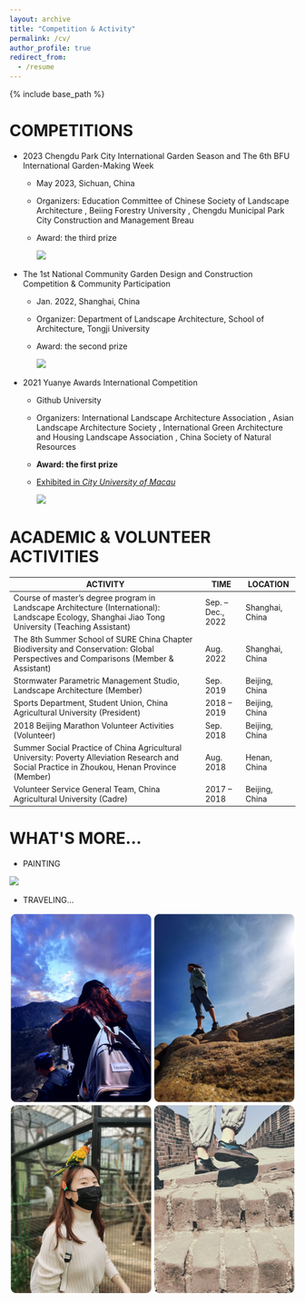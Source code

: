 ```yaml
---
layout: archive
title: "Competition & Activity"
permalink: /cv/
author_profile: true
redirect_from:
  - /resume
---
```


{% include base_path %}

COMPETITIONS
======
* 2023 Chengdu Park City International Garden Season and The 6th BFU International Garden-Making Week
  * May 2023, Sichuan, China
  * Organizers: Education Committee of Chinese Society of Landscape Architecture , Beiing Forestry University , Chengdu Municipal Park City Construction and Management Breau
  * Award: the third prize
 
    
    <img src='/images/1.png'>
    

* The 1st National Community Garden Design and Construction Competition & Community Participation
  * Jan. 2022, Shanghai, China
  * Organizer: Department of Landscape Architecture, School of Architecture, Tongji University
  * Award: the second prize
 
   
    <img src='/images/3.png'>


* 2021 Yuanye Awards International Competition
  * Github University
  * Organizers: International Landscape Architecture Association , Asian Landscape Architecture Society , International Green Architecture and Housing Landscape Association , China Society of Natural Resources
  * **Award: the first prize**
  * [Exhibited in _City University of Macau_ ](https://mp.weixin.qq.com/s/S725kn_aBIgHfkr8M_gxeA)
 
    
    <img src='/images/2.png'>



  

ACADEMIC & VOLUNTEER ACTIVITIES
======


| ACTIVITY                                                                                                                                             | TIME                  |  LOCATION       |
| ---------------------------------------------------------------------------------------------------------------------------------------------------- | --------------------- | --------------- |
| Course of master’s degree program in Landscape Architecture (International): Landscape Ecology, Shanghai Jiao Tong University (Teaching Assistant)   | Sep. – Dec., 2022     | Shanghai, China |
| The 8th Summer School of SURE China Chapter Biodiversity and Conservation: Global Perspectives and Comparisons (Member & Assistant)                  | Aug. 2022             | Shanghai, China |
| Stormwater Parametric Management Studio, Landscape Architecture (Member)                                                                             | Sep. 2019             | Beijing, China  |
| Sports Department, Student Union, China Agricultural University (President)                                                                          | 2018 – 2019           | Beijing, China  |
| 2018 Beijing Marathon Volunteer Activities (Volunteer)                                                                                               | Sep. 2018             | Beijing, China  |
| Summer Social Practice of China Agricultural University: Poverty Alleviation Research and Social Practice in Zhoukou, Henan Province (Member)        | Aug. 2018             | Henan, China    |
| Volunteer Service General Team, China Agricultural University (Cadre)                                                                                | 2017 – 2018           | Beijing, China  |




  
WHAT'S MORE...
======


* PAINTING

  
<img src='/images/4.png'>


* TRAVELING...


<img src='/images/5.png'>


